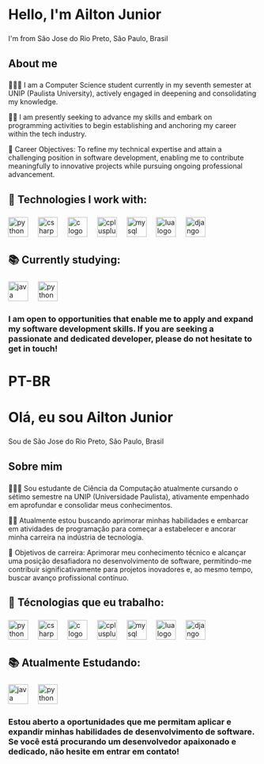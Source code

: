 <h1 align="left">Hello, I'm Ailton Junior</h1>

###

<p align="left">I'm from São Jose do Rio Preto, São Paulo, Brasil</p>

###

<h2 align="left">About me</h2>

###

<p align="left">👨🏼‍🎓 I am a Computer Science student currently in my seventh semester at UNIP (Paulista University), actively engaged in deepening and consolidating my knowledge.

<p align="left">👨‍💻 I am presently seeking to advance my skills and embark on programming activities to begin establishing and anchoring my career within the tech industry.


<p align="left">💼 Career Objectives: To refine my technical expertise and attain a challenging position in software development, enabling me to contribute meaningfully to innovative projects while pursuing ongoing professional advancement.</p>

###

<h2 align="left">🔧 Technologies I work with:</h2>

###

<div align="left">
  <img src="https://cdn.jsdelivr.net/gh/devicons/devicon/icons/python/python-original.svg" height="40" alt="python logo"  />
  <img width="12" />
  <img src="https://cdn.jsdelivr.net/gh/devicons/devicon@latest/icons/csharp/csharp-original.svg" height="40" alt="csharp logo"   />      
  <img width="12" />
  <img src="https://cdn.jsdelivr.net/gh/devicons/devicon@latest/icons/c/c-original.svg" height="40" alt="c logo" />
  <img width="12" />
  <img src="https://cdn.jsdelivr.net/gh/devicons/devicon@latest/icons/cplusplus/cplusplus-original.svg" height="40" alt="cplusplus logo" />
  <img width="12" />
  <img src="https://cdn.jsdelivr.net/gh/devicons/devicon/icons/mysql/mysql-original.svg" height="40" alt="mysql logo"  />
  <img width="12" />
  <img src="https://cdn.jsdelivr.net/gh/devicons/devicon@latest/icons/lua/lua-original.svg" height="40" alt="lua logo" />
  <img width="12" />
  <img src="https://cdn.jsdelivr.net/gh/devicons/devicon@latest/icons/django/django-plain.svg" height="40" alt="django logo" />
  <img width="12" />
        
###

<h2 align="left">📚 Currently studying:</h2>

###

<div align="left">
  <img src="https://cdn.jsdelivr.net/gh/devicons/devicon/icons/java/java-original.svg" height="40" alt="java logo"  />
  <img width="12" />
  <img src="https://cdn.jsdelivr.net/gh/devicons/devicon/icons/python/python-original.svg" height="40" alt="python logo"  />
  <img width="12" />
</div>

<h3>I am open to opportunities that enable me to apply and expand my software development skills. If you are seeking a passionate and dedicated developer, please do not hesitate to get in touch!


</h3>

###

<h1> PT-BR </h1>
<h1 align="left">Olá, eu sou Ailton Junior</h1>

###

<p align="left">Sou de São Jose do Rio Preto, São Paulo, Brasil</p>

###

<h2 align="left">Sobre mim</h2>

###

<p align="left">👨🏼‍🎓 Sou estudante de Ciência da Computação atualmente cursando o sétimo semestre na UNIP (Universidade Paulista), ativamente empenhado em aprofundar e consolidar meus conhecimentos.

<p align="left">👨‍💻 Atualmente estou buscando aprimorar minhas habilidades e embarcar em atividades de programação para começar a estabelecer e ancorar minha carreira na indústria de tecnologia.


<p align="left">💼 Objetivos de carreira: Aprimorar meu conhecimento técnico e alcançar uma posição desafiadora no desenvolvimento de software, permitindo-me contribuir significativamente para projetos inovadores e, ao mesmo tempo, buscar avanço profissional contínuo.</p>

###

<h2 align="left">🔧 Técnologias que eu trabalho:</h2>

###

<div align="left">
  <img src="https://cdn.jsdelivr.net/gh/devicons/devicon/icons/python/python-original.svg" height="40" alt="python logo"  />
  <img width="12" />
  <img src="https://cdn.jsdelivr.net/gh/devicons/devicon@latest/icons/csharp/csharp-original.svg" height="40" alt="csharp logo"   />      
  <img width="12" />
  <img src="https://cdn.jsdelivr.net/gh/devicons/devicon@latest/icons/c/c-original.svg" height="40" alt="c logo" />
  <img width="12" />
  <img src="https://cdn.jsdelivr.net/gh/devicons/devicon@latest/icons/cplusplus/cplusplus-original.svg" height="40" alt="cplusplus logo" />
  <img width="12" />
  <img src="https://cdn.jsdelivr.net/gh/devicons/devicon/icons/mysql/mysql-original.svg" height="40" alt="mysql logo"  />
  <img width="12" />
  <img src="https://cdn.jsdelivr.net/gh/devicons/devicon@latest/icons/lua/lua-original.svg" height="40" alt="lua logo" />
  <img width="12" />
  <img src="https://cdn.jsdelivr.net/gh/devicons/devicon@latest/icons/django/django-plain.svg" height="40" alt="django logo" />
  <img width="12" />

###

<h2 align="left">📚 Atualmente Estudando:</h2>

###

<div align="left">
  <img src="https://cdn.jsdelivr.net/gh/devicons/devicon/icons/java/java-original.svg" height="40" alt="java logo"  />
  <img width="12" />
  <img src="https://cdn.jsdelivr.net/gh/devicons/devicon/icons/python/python-original.svg" height="40" alt="python logo"  />
  <img width="12" />
</div>

<h3>Estou aberto a oportunidades que me permitam aplicar e expandir minhas habilidades de desenvolvimento de software. Se você está procurando um desenvolvedor apaixonado e dedicado, não hesite em entrar em contato!


</h3>

###
